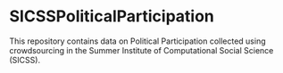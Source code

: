 # SICSSPoliticalParticipation
This repository contains data on Political Participation collected using crowdsourcing in the Summer Institute of Computational Social Science (SICSS).
